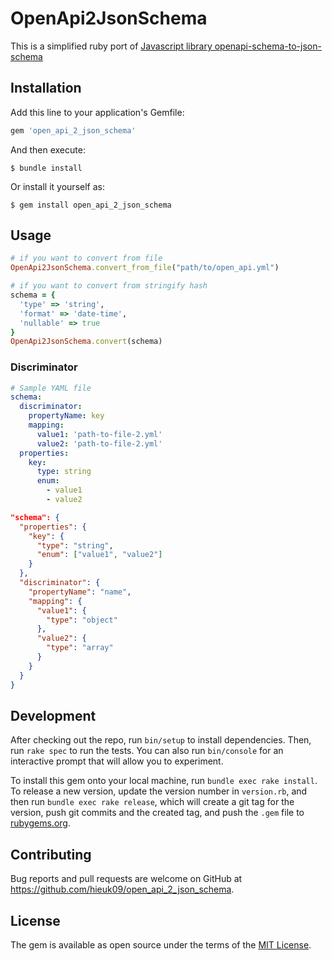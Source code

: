 # OpenApi2JsonSchema

This is a simplified ruby port of [Javascript library
openapi-schema-to-json-schema](https://github.com/openapi-contrib/openapi-schema-to-json-schema)

## Installation

Add this line to your application's Gemfile:

```ruby
gem 'open_api_2_json_schema'
```

And then execute:

    $ bundle install

Or install it yourself as:

    $ gem install open_api_2_json_schema

## Usage

```ruby
# if you want to convert from file
OpenApi2JsonSchema.convert_from_file("path/to/open_api.yml")

# if you want to convert from stringify hash
schema = {
  'type' => 'string',
  'format' => 'date-time',
  'nullable' => true
}
OpenApi2JsonSchema.convert(schema)
```

### Discriminator

```yaml
# Sample YAML file
schema:
  discriminator:
    propertyName: key
    mapping:
      value1: 'path-to-file-2.yml'
      value2: 'path-to-file-2.yml'
  properties:
    key:
      type: string
      enum:
        - value1
        - value2
```

```json
"schema": {
  "properties": {
    "key": {
      "type": "string",
      "enum": ["value1", "value2"]
    }
  },
  "discriminator": {
    "propertyName": "name",
    "mapping": {
      "value1": {
        "type": "object"
      },
      "value2": {
        "type": "array"
      }
    }
  }
}
```

## Development

After checking out the repo, run `bin/setup` to install dependencies. Then, run `rake spec` to run the tests. You can also run `bin/console` for an interactive prompt that will allow you to experiment.

To install this gem onto your local machine, run `bundle exec rake install`. To release a new version, update the version number in `version.rb`, and then run `bundle exec rake release`, which will create a git tag for the version, push git commits and the created tag, and push the `.gem` file to [rubygems.org](https://rubygems.org).

## Contributing

Bug reports and pull requests are welcome on GitHub at https://github.com/hieuk09/open_api_2_json_schema.

## License

The gem is available as open source under the terms of the [MIT License](https://opensource.org/licenses/MIT).
